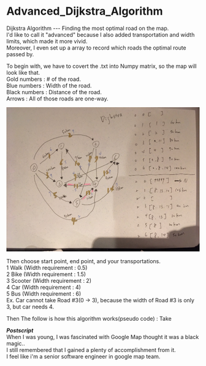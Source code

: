 # Advanced_Dijkstra_Algorithm
Dijkstra Algorithm --- Finding the most optimal road on the map.  
I'd like to call it "advanced" because I also added transportation and width limits, which made it more vivid.  
Moreover, I even set up a array to record which roads the optimal route passed by. 

To begin with, we have to covert the .txt into Numpy matrix, so the map will look like that.  
Gold numbers : # of the road.  
Blue numbers : Width of the road.  
Black numbers : Distance of the road.   
Arrows : All of those roads are one-way.  

![image](https://github.com/derrickroselight/Advanced_Dijkstra_Algorithm/blob/master/Dijkstra_map.jpg)

Then choose start point, end point, and your transportations.  
1 Walk (Width requirement : 0.5)   
2 Bike (Width requirement : 1.5)      
3 Scooter (Width requirement : 2)      
4 Car (Width requirement : 4)     
5 Bus (Width requirement : 6)  
Ex. Car cannot take Road #3(0 -> 3), because the width of Road #3 is only 3, but car needs 4.
  
Then The follow is how this algorithm works(pseudo code) :
Take 








***Postscript***   
When I was young, I was fascinated with Google Map thought it was a black magic..  
I still remembered that I gained a plenty of accomplishment from it.  
I feel like i'm a senior software engineer in google map team.
